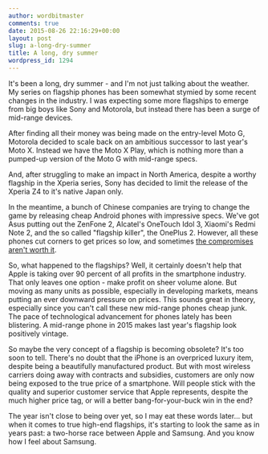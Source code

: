 ```yaml
---
author: wordbitmaster
comments: true
date: 2015-08-26 22:16:29+00:00
layout: post
slug: a-long-dry-summer
title: A long, dry summer
wordpress_id: 1294
---
```


It's been a long, dry summer - and I'm not just talking about the weather. My series on flagship phones has been somewhat stymied by some recent changes in the industry. I was expecting some more flagships to emerge from big boys like Sony and Motorola, but instead there has been a surge of mid-range devices.

After finding all their money was being made on the entry-level Moto G, Motorola decided to scale back on an ambitious successor to last year's Moto X. Instead we have the Moto X Play, which is nothing more than a pumped-up version of the Moto G with mid-range specs.

And, after struggling to make an impact in North America, despite a worthy flagship in the Xperia series, Sony has decided to limit the release of the Xperia Z4 to it's native Japan only.

In the meantime, a bunch of Chinese companies are trying to change the game by releasing cheap Android phones with impressive specs. We've got Asus putting out the ZenFone 2, Alcatel's OneTouch Idol 3, Xiaomi's Redmi Note 2, and the so called "flagship killer", the OnePlus 2. However, all these phones cut corners to get prices so low, and sometimes [the compromises aren't worth it](http://www.theverge.com/2015/8/13/9147211/android-price-wars-cost-of-cheap-smartphones).

So, what happened to the flagships? Well, it certainly doesn't help that Apple is taking over 90 percent of all profits in the smartphone industry. That only leaves one option - make profit on sheer volume alone. But moving as many units as possible, especially in developing markets, means putting an ever downward pressure on prices. This sounds great in theory, especially since you can't call these new mid-range phones cheap junk. The pace of technological advancement for phones lately has been blistering. A mid-range phone in 2015 makes last year's flagship look positively vintage.

So maybe the very concept of a flagship is becoming obsolete? It's too soon to tell. There's no doubt that the iPhone is an overpriced luxury item, despite being a beautifully manufactured product. But with most wireless carriers doing away with contracts and subsidies, customers are only now being exposed to the true price of a smartphone. Will people stick with the quality and superior customer service that Apple represents, despite the much higher price tag, or will a better bang-for-your-buck win in the end?

The year isn't close to being over yet, so I may eat these words later... but when it comes to true high-end flagships, it's starting to look the same as in years past: a two-horse race between Apple and Samsung. And you know how I feel about Samsung.
